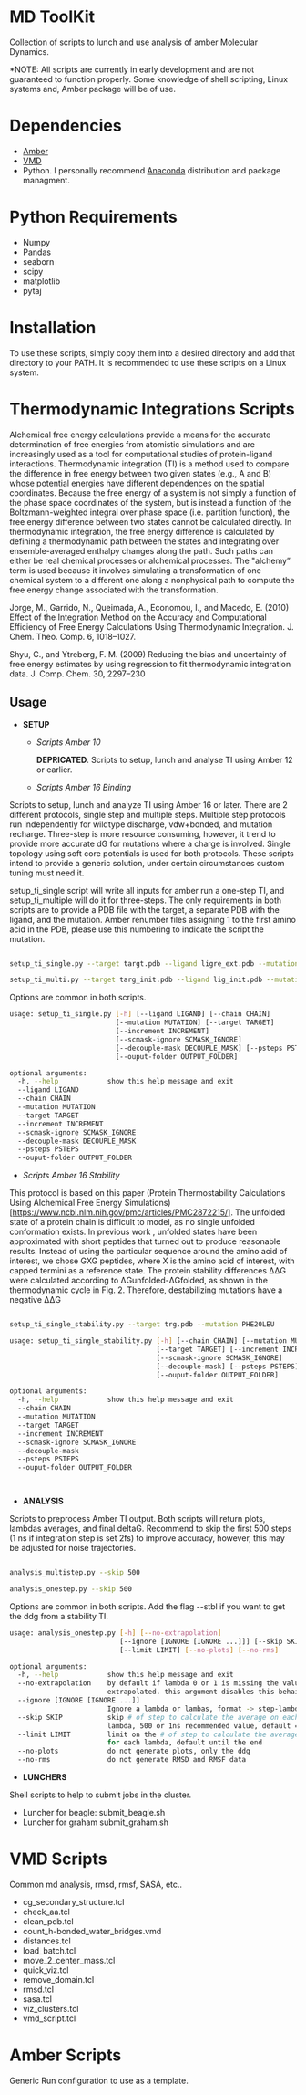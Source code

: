 # MD ToolKit

Collection of scripts to lunch and use analysis of amber Molecular Dynamics.

*NOTE: All scripts are currently in early development and are not guaranteed to function properly. Some knowledge of shell scripting, Linux systems and, Amber package will be of use. 

# Dependencies

  - [Amber](http://ambermd.org/) 
  - [VMD](http://www.ks.uiuc.edu/Research/vmd/)
  - Python. I personally recommend [Anaconda](https://anaconda.org/anaconda/python) distribution and package managment. 

# Python Requirements

  - Numpy
  - Pandas
  - seaborn
  - scipy
  - matplotlib
  - pytaj

# Installation

To use these scripts, simply copy them into a desired directory and add that directory to your PATH. It is recommended to use these scripts on a Linux system.




# Thermodynamic Integrations Scripts

Alchemical free energy calculations provide a means for the accurate determination of free energies from atomistic simulations and are increasingly used as a tool for computational studies of protein-ligand interactions. Thermodynamic integration (TI) is a method used to compare the difference in free energy between two given states (e.g., A and B) whose potential energies  have different dependences on the spatial coordinates. Because the free energy of a system is not simply a function of the phase space coordinates of the system, but is instead a function of the Boltzmann-weighted integral over phase space (i.e. partition function), the free energy difference between two states cannot be calculated directly. In thermodynamic integration, the free energy difference is calculated by defining a thermodynamic path between the states and integrating over ensemble-averaged enthalpy changes along the path. Such paths can either be real chemical processes or alchemical processes.  The "alchemy” term is used  because it involves simulating a transformation of one chemical system to a different one along a nonphysical path to compute the free energy change associated with the transformation.

  Jorge, M., Garrido, N., Queimada, A., Economou, I., and Macedo, E. (2010) Effect of the Integration Method on the Accuracy and Computational Efficiency of Free Energy Calculations Using Thermodynamic Integration. J. Chem. Theo. Comp. 6, 1018–1027.

  Shyu, C., and Ytreberg, F. M. (2009) Reducing the bias and uncertainty of free energy estimates by using regression to fit thermodynamic integration data. J. Comp. Chem. 30, 2297–230

## Usage

* **SETUP**

  * *Scripts Amber 10*

    **DEPRICATED**. Scripts to setup, lunch and analyse TI  using Amber 12 or earlier.


  * *Scripts Amber 16 Binding*

Scripts to setup, lunch and analyze TI using Amber 16 or later. There are 2 different protocols, single step and multiple steps. Multiple step protocols run independently for wildtype discharge, vdw+bonded, and mutation recharge.  Three-step is more resource consuming, however, it trend to provide more accurate dG for mutations where a charge is involved. Single topology using soft core potentials is used for both protocols. These scripts intend to provide a generic solution, under certain circumstances custom tuning must need it. 

setup_ti_single script will write all inputs for amber run a one-step TI, and setup_ti_multiple will do it for three-steps. The only requirements in both scripts are to provide a PDB file with the target, a separate PDB with the ligand, and the mutation. Amber renumber files assigning 1 to the first amino acid in the PDB, please use this numbering to indicate the script the mutation. 

```bash

setup_ti_single.py --target targt.pdb --ligand ligre_ext.pdb --mutation PRO12ALA

setup_ti_multi.py --target targ_init.pdb --ligand lig_init.pdb --mutation ASP1THR

```

Options are common in both scripts. 

```bash
usage: setup_ti_single.py [-h] [--ligand LIGAND] [--chain CHAIN]
                          [--mutation MUTATION] [--target TARGET]
                          [--increment INCREMENT]
                          [--scmask-ignore SCMASK_IGNORE]
                          [--decouple-mask DECOUPLE_MASK] [--psteps PSTEPS]
                          [--ouput-folder OUTPUT_FOLDER]

optional arguments:
  -h, --help            show this help message and exit
  --ligand LIGAND
  --chain CHAIN
  --mutation MUTATION
  --target TARGET
  --increment INCREMENT
  --scmask-ignore SCMASK_IGNORE
  --decouple-mask DECOUPLE_MASK
  --psteps PSTEPS
  --ouput-folder OUTPUT_FOLDER


```

  * *Scripts Amber 16 Stability*

This protocol is based on this paper (Protein Thermostability Calculations Using Alchemical Free Energy Simulations)[https://www.ncbi.nlm.nih.gov/pmc/articles/PMC2872215/]. The unfolded state of a protein chain is difficult to model, as no single unfolded conformation exists. In previous work , unfolded states have been approximated with short peptides that turned out to produce reasonable results. Instead of using the particular sequence around the amino acid of interest, we chose GXG peptides, where X is the amino acid of interest, with capped termini as a reference state. 
The protein stability differences ΔΔG were calculated according to ΔGunfolded-ΔGfolded, as shown in the thermodynamic cycle in Fig. 2. Therefore, destabilizing mutations have a negative ΔΔG


```bash

setup_ti_single_stability.py --target trg.pdb --mutation PHE20LEU

```


```bash
usage: setup_ti_single_stability.py [-h] [--chain CHAIN] [--mutation MUTATION]
                                    [--target TARGET] [--increment INCREMENT]
                                    [--scmask-ignore SCMASK_IGNORE]
                                    [--decouple-mask] [--psteps PSTEPS]
                                    [--ouput-folder OUTPUT_FOLDER]

optional arguments:
  -h, --help            show this help message and exit
  --chain CHAIN
  --mutation MUTATION
  --target TARGET
  --increment INCREMENT
  --scmask-ignore SCMASK_IGNORE
  --decouple-mask
  --psteps PSTEPS
  --ouput-folder OUTPUT_FOLDER




```

* **ANALYSIS**


Scripts to preprocess Amber TI output. Both scripts will return plots, lambdas averages, and final deltaG. Recommend to skip the first 500 steps (1 ns if integration step is set 2fs) to improve accuracy, however, this may be adjusted for noise trajectories.  

```bash

analysis_multistep.py --skip 500

analysis_onestep.py --skip 500
```

Options are common in both scripts. Add the flag --stbl if you want to get the ddg from a stability TI.  


```bash
usage: analysis_onestep.py [-h] [--no-extrapolation]
                           [--ignore [IGNORE [IGNORE ...]]] [--skip SKIP]
                           [--limit LIMIT] [--no-plots] [--no-rms]

optional arguments:
  -h, --help            show this help message and exit
  --no-extrapolation    by default if lambda 0 or 1 is missing the value is
                        extrapolated. this argument disables this behaibour
  --ignore [IGNORE [IGNORE ...]]
                        Ignore a lambda or lambas, format -> step-lambda step-lambda2 e.g. complex-0.100 
  --skip SKIP           skip # of step to calculate the average on each
                        lambda, 500 or 1ns recommended value, default = 0
  --limit LIMIT         limit on the # of step to calculate the average dvdl
                        for each lambda, default until the end
  --no-plots            do not generate plots, only the ddg
  --no-rms              do not generate RMSD and RMSF data

```


* **LUNCHERS**

Shell scripts to help to submit jobs in the cluster.

  - Luncher for beagle: submit_beagle.sh
  - Luncher for graham submit_graham.sh



# VMD Scripts

Common md analysis, rmsd, rmsf, SASA, etc.. 

- cg_secondary_structure.tcl
- check_aa.tcl
- clean_pdb.tcl
- count_h-bonded_water_bridges.vmd
- distances.tcl
- load_batch.tcl
- move_2_center_mass.tcl
- quick_viz.tcl
- remove_domain.tcl
- rmsd.tcl
- sasa.tcl
- viz_clusters.tcl
- vmd_script.tcl

# Amber Scripts

Generic Run configuration to use as a template. 
